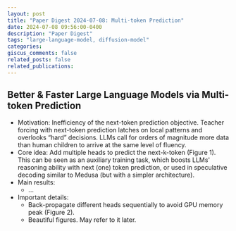 ```yaml
---
layout: post
title: "Paper Digest 2024-07-08: Multi-token Prediction"
date: 2024-07-08 09:56:00-0400
description: "Paper Digest"
tags: "large-language-model, diffusion-model"
categories:
giscus_comments: false
related_posts: false
related_publications: 
---
```


## Better & Faster Large Language Models via Multi-token Prediction
- Motivation: Inefficiency of the next-token prediction objective. Teacher forcing with next-token prediction latches on local patterns and overlooks “hard” decisions. LLMs call for orders of magnitude more data than human children to arrive at the same level of fluency.
- Core idea: Add multiple heads to predict the next-k-token (Figure 1). This can be seen as an auxiliary training task, which boosts LLMs' reasoning ability with next (one) token prediction, or used in speculative decoding similar to Medusa (but with a simpler architecture).
- Main results:
    - ...
- Important details:
    - Back-propagate different heads sequentially to avoid GPU memory peak (Figure 2).
    - Beautiful figures. May refer to it later.